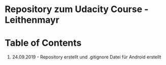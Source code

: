 # Repository zum Udacity Course - Leithenmayr

# Table of Contents
1. 24.09.2019 - Repository erstellt und .gitignore Datei für Android erstellt
